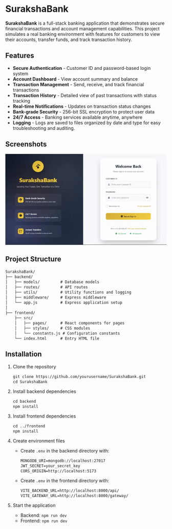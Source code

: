 # SurakshaBank

**SurakshaBank** is a full-stack banking application that demonstrates secure financial transactions and account management capabilities. This project simulates a real banking environment with features for customers to view their accounts, transfer funds, and track transaction history.

## Features

- **Secure Authentication** - Customer ID and password-based login system
- **Account Dashboard** - View account summary and balance
- **Transaction Management** - Send, receive, and track financial transactions
- **Transaction History** - Detailed view of past transactions with status tracking
- **Real-time Notifications** - Updates on transaction status changes
- **Bank-grade Security** - 256-bit SSL encryption to protect user data
- **24/7 Access** - Banking services available anytime, anywhere
- **Logging** - Logs are saved to files organized by date and type for easy troubleshooting and auditing.

## Screenshots

![alt text](images/Bank-Demo-[gif].gif)

## Project Structure

```
SurakshaBank/
├── backend/
│   ├── models/         # Database models
│   ├── routes/         # API routes
│   ├── utils/          # Utility functions and logging
│   ├── middleware/     # Express middleware
│   └── app.js          # Express application setup
│
├── frontend/
    ├── src/
    │   ├── pages/      # React components for pages
    │   ├── styles/     # CSS modules
    │   └── constants.js # Configuration constants
    └── index.html      # Entry HTML file
```

## Installation

1. Clone the repository

   ```
   git clone https://github.com/yourusername/SurakshaBank.git
   cd SurakshaBank
   ```

2. Install backend dependencies

   ```
   cd backend
   npm install
   ```

3. Install frontend dependencies

   ```
   cd ../frontend
   npm install
   ```

4. Create environment files

   - Create `.env` in the backend directory with:
     ```
     MONGODB_URI=mongodb://localhost:27017
     JWT_SECRET=your_secret_key
     CORS_ORIGIN=http://localhost:5173
     ```
   - Create `.env` in the frontend directory with:
     ```
     VITE_BACKEND_URL=http://localhost:8000/api/
     VITE_GATEWAY_URL=http://localhost:8000/gateway/
     ```

5. Start the application
   - Backend: `npm run dev`
   - Frontend: `npm run dev`
